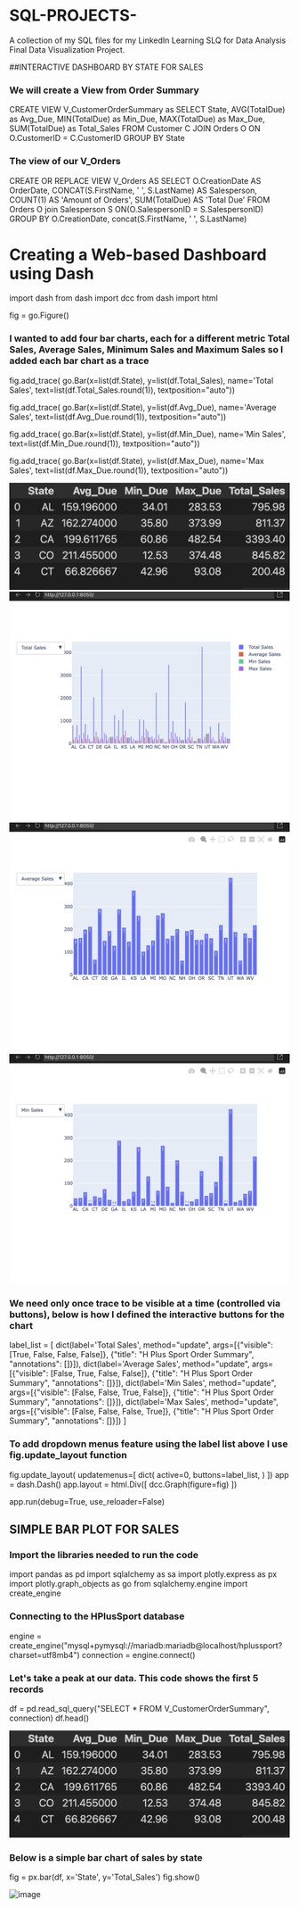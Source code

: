 # SQL-PROJECTS-
A collection of my SQL files for my LinkedIn Learning SLQ for Data Analysis Final Data Visualization Project.

##INTERACTIVE DASHBOARD BY STATE FOR SALES

### We will create a View from Order Summary 
 CREATE VIEW V_CustomerOrderSummary as
SELECT State,
  AVG(TotalDue) as Avg_Due,
  MIN(TotalDue) as Min_Due,
  MAX(TotalDue) as Max_Due,
  SUM(TotalDue) as Total_Sales
FROM Customer C
  JOIN Orders O ON O.CustomerID = C.CustomerID
GROUP BY State

### The view of our V_Orders
CREATE OR REPLACE VIEW V_Orders AS
SELECT O.CreationDate AS OrderDate,
  CONCAT(S.FirstName, ' ', S.LastName) AS Salesperson,
  COUNT(1) AS 'Amount of Orders',
  SUM(TotalDue) AS 'Total Due'
FROM Orders O
  join Salesperson S ON(O.SalespersonID = S.SalespersonID)
GROUP BY O.CreationDate,
  concat(S.FirstName, ' ', S.LastName)
  
# Creating a Web-based Dashboard using Dash
import dash
from dash import dcc
from dash import html

fig = go.Figure()

### I wanted to add four bar charts, each for a different metric Total Sales, Average Sales, Minimum Sales and Maximum Sales so I added each bar chart as a trace

fig.add_trace(
    go.Bar(x=list(df.State),
        y=list(df.Total_Sales),
        name='Total Sales',
        text=list(df.Total_Sales.round(1)),
           textposition="auto"))

fig.add_trace(
    go.Bar(x=list(df.State),
           y=list(df.Avg_Due),
           name='Average Sales',
           text=list(df.Avg_Due.round(1)),
           textposition="auto"))

fig.add_trace(
    go.Bar(x=list(df.State),
           y=list(df.Min_Due),
           name='Min Sales',
           text=list(df.Min_Due.round(1)),
           textposition="auto"))

fig.add_trace(
    go.Bar(x=list(df.State),
           y=list(df.Max_Due),
           name='Max Sales',
           text=list(df.Max_Due.round(1)),
           textposition="auto"))

![image](https://github.com/anjami-a/SQL-SALES-PROJECT-/blob/main/Screenshot%202025-04-20%20at%206.08.41%20AM.png)
![image](https://github.com/anjami-a/SQL-SALES-PROJECT-/blob/main/Screenshot%202025-04-26%20at%207.44.41%20AM.png)
![image](https://github.com/anjami-a/SQL-SALES-PROJECT-/blob/main/Screenshot%202025-04-26%20at%207.44.48%20AM.png)
![image](https://github.com/anjami-a/SQL-SALES-PROJECT-/blob/main/Screenshot%202025-04-26%20at%207.44.52%20AM.png)

### We need only once trace to be visible at a time (controlled via buttons), below is how I defined the interactive buttons for the chart

label_list = [
    dict(label='Total Sales',
          method="update",
        args=[{"visible": [True, False, False, False]},
               {"title": "H Plus Sport Order Summary",
                "annotations": []}]),
    dict(label='Average Sales',
         method="update",
         args=[{"visible": [False, True, False, False]},
               {"title": "H Plus Sport Order Summary",
               "annotations": []}]),
    dict(label='Min Sales',
          method="update",
        args=[{"visible": [False, False, True, False]},
               {"title": "H Plus Sport Order Summary",
                "annotations": []}]),
    dict(label='Max Sales',
         method="update",
         args=[{"visible": [False, False, False, True]},
               {"title": "H Plus Sport Order Summary",
               "annotations": []}])
]

### To add dropdown menus feature using the label list above I use fig.update_layout function  
  
fig.update_layout(
    updatemenus=[
        dict(
            active=0,
            buttons=label_list,
        )
    ])
app = dash.Dash()
app.layout = html.Div([
    dcc.Graph(figure=fig)
])

app.run(debug=True, use_reloader=False)

## SIMPLE BAR PLOT FOR SALES

### Import the libraries needed to run the code
import pandas as pd
import sqlalchemy as sa
import plotly.express as px
import plotly.graph_objects as go
from sqlalchemy.engine import create_engine

### Connecting to the HPlusSport database
engine = create_engine("mysql+pymysql://mariadb:mariadb@localhost/hplussport?charset=utf8mb4")
connection = engine.connect()

### Let's take a peak at our data. This code shows the first 5 records
df = pd.read_sql_query("SELECT * FROM V_CustomerOrderSummary",
                       connection)
df.head()

![Alt image](https://github.com/anjami-a/SQL-SALES-PROJECT-/blob/823f8e32f45525767516f0cf4c5dc87e3246e9ab/Screenshot%202025-04-20%20at%206.08.41%20AM.png)   

### Below is a simple bar chart of sales by state
fig = px.bar(df, x='State', y='Total_Sales')
fig.show()

![image](https://github.com/user-attachments/assets/f71ebb60-dc32-4f9a-a6e5-fa87de914e54)



  

